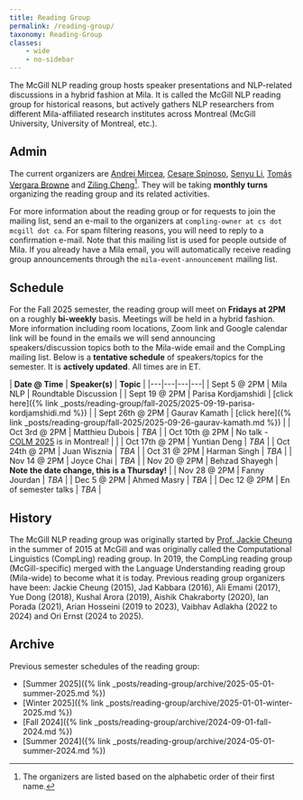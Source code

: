 ```yaml
---
title: Reading Group
permalink: /reading-group/
taxonomy: Reading-Group
classes:
    - wide
    - no-sidebar
---
```


The McGill NLP reading group hosts speaker presentations and NLP-related discussions in a hybrid fashion at Mila. It is called the McGill NLP reading group for historical reasons, but actively gathers NLP researchers from different Mila-affiliated research institutes across Montreal (McGill University, University of Montreal, etc.). 

## Admin

The current organizers are [Andrei Mircea](https://mirandrom.github.io/), [Cesare Spinoso](https://cesare-spinoso.github.io/), [Senyu Li](https://scholar.google.com/citations?user=9MzYLOcAAAAJ&hl=en), [Tomás Vergara Browne](https://tvergara.github.io/) and [Ziling Cheng](https://scholar.google.com/citations?user=_2W8Ai4AAAAJ&hl=en)[^1]. They will be taking **monthly turns** organizing the reading group and its related activities.

For more information about the reading group or for requests to join the mailing list, send an e-mail to the organizers at `compling-owner at cs dot mcgill dot ca`. For spam filtering reasons, you will need to reply to a confirmation e-mail. Note that this mailing list is used for people outside of Mila. If you already have a Mila email, you will automatically receive reading group announcements through the `mila-event-announcement` mailing list.

## Schedule

For the Fall 2025 semester, the reading group will meet on **Fridays at 2PM** on a roughly **bi-weekly** basis. Meetings will be held in a hybrid fashion. More information including room locations, Zoom link and Google calendar link will be found in the emails we will send announcing speakers/discussion topics both to the Mila-wide email and the CompLing mailing list. Below is a **tentative schedule** of speakers/topics for the semester. It is **actively updated**. All times are in ET.

| **Date @ Time** | **Speaker(s)** | **Topic** |
|---|---|---|---|
| Sept 5 @ 2PM | Mila NLP | Roundtable Discussion |
| Sept 19 @ 2PM | Parisa Kordjamshidi | [click here]({% link _posts/reading-group/fall-2025/2025-09-19-parisa-kordjamshidi.md %}) |
| Sept 26th @ 2PM | Gaurav Kamath | [click here]({% link _posts/reading-group/fall-2025/2025-09-26-gaurav-kamath.md %}) |
| Oct 3rd @ 2PM | Matthieu Dubois | *TBA* |
| Oct 10th @ 2PM | No talk - [COLM 2025](https://colmweb.org/) is in Montreal! |  |
| Oct 17th @ 2PM | Yuntian Deng | *TBA* |
| Oct 24th @ 2PM | Juan Wisznia | *TBA* | 
| Oct 31 @ 2PM | Harman Singh | *TBA* | 
| Nov 14 @ 2PM | Joyce Chai | *TBA* |
| Nov 20 @ 2PM | Behzad Shayegh | **Note the date change, this is a Thursday!** | 
| Nov 28 @ 2PM | Fanny Jourdan | *TBA* | 
| Dec 5 @ 2PM | Ahmed Masry | *TBA* | 
| Dec 12 @ 2PM | En of semester talks | *TBA* | 


## History

The McGill NLP reading group was originally started by [Prof. Jackie Cheung](https://www.cs.mcgill.ca/~jcheung/) in the summer of 2015 at McGill and was originally called the Computational Linguistics (CompLing) reading group. In 2019, the CompLing reading group (McGill-specific) merged with the Language Understanding reading group (Mila-wide) to become what it is today. Previous reading group organizers have been: Jackie Cheung (2015), Jad Kabbara (2016), Ali Emami (2017), Yue Dong (2018), Kushal Arora (2019), Aishik Chakraborty (2020), Ian Porada (2021), Arian Hosseini (2019 to 2023), Vaibhav Adlakha (2022 to 2024) and Ori Ernst (2024 to 2025).

## Archive

Previous semester schedules of the reading group:
- [Summer 2025]({% link _posts/reading-group/archive/2025-05-01-summer-2025.md %})
- [Winter 2025]({% link _posts/reading-group/archive/2025-01-01-winter-2025.md %})
- [Fall 2024]({% link _posts/reading-group/archive/2024-09-01-fall-2024.md %})
- [Summer 2024]({% link _posts/reading-group/archive/2024-05-01-summer-2024.md %})

[^1]: The organizers are listed based on the alphabetic order of their first name.

